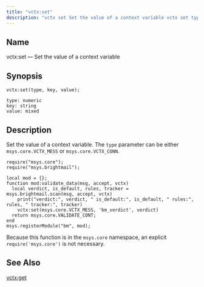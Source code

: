 ```yaml
---
title: "vctx:set"
description: "vctx set Set the value of a context variable vctx set type key value Set the value of a context variable The type parameter can be either msys core VCTX MESS or msys core VCTX CONN Example 70 71 vctx set example Because this function is in the msys core..."
---
```


<a name="lua.ref.vctx_set"></a> 
## Name

vctx:set — Set the value of a context variable

<a name="idp19262896"></a> 
## Synopsis

`vctx:set(type, key, value);`

```
type: numeric
key: string
value: mixed
```
<a name="idp19265904"></a> 
## Description

Set the value of a context variable. The `type` parameter can be either `msys.core.VCTX_MESS` or `msys.core.VCTX_CONN`.

<a name="lua.ref.vctx_set.example"></a> 


```
require("msys.core");
require("msys.brightmail");

local mod = {};
function mod:validate_data(msg, accept, vctx)
  local verdict, is_default, rules, tracker = msys.brightmail.scan(msg, accept, vctx)
    print("verdict:", verdict, " is_default:", is_default, " rules:", rules, " tracker:", tracker)
    vctx:set(msys.core.VCTX_MESS, 'bm_verdict', verdict)
  return msys.core.VALIDATE_CONT;
end
msys.registerModule("bm", mod);
```

Because this function is in the `msys.core` namespace, an explicit `require('msys.core')` is not necessary.

<a name="idp19273376"></a> 
## See Also

[vctx:get](/momentum/4/lua/ref-vctx-get)